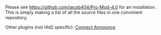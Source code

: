 Please see https://github.com/jacob404/Pro-Mod-4.0 for an installation.
This is simply making a list of all the source files in one convinient repository.

Other plugins (not l4d2 specific):
[Connect Announce](https://forums.alliedmods.net/showthread.php?p=683858)
